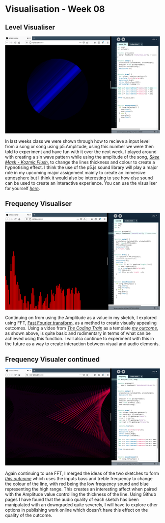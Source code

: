 # Visualisation - Week 08
## Level Visualiser
![sound](waves_screen.png)

In last weeks class we were shown through how to recieve a input level from a song or song using p5.Amplitude, using this number we were then told to experiment and have fun with it over the next week. I played around with creating a sin wave pattern while using the amplitude of the song, [*Skee Mask - Kozmic Flush*](https://www.youtube.com/watch?v=3zf42fwPnag&ab_channel=ILIANTAPE), to change  the lines thickness and colour to create a hypnotising effect. I think the use of the p5.js sound library will play a major role in my upcoming major assignment mainly to create an immersive atmosphere but I think it would also be interesting to see how else sound can be used to create an interactive experience. You can use the visualiser for yourself [*here*](https://fergarundel.github.io/CODE-WORDS/week_08/waves/).

## Frequency Visualiser
![](b2_screen.png)

Continuing on from using the Amplitude as a value in my sketch, I explored using FFT, [Fast Fourier transform](https://en.wikipedia.org/wiki/Fast_Fourier_transform), as a method to create visually appealing outcomes. Using a video from [*The Coding Train*](https://www.youtube.com/watch?v=2O3nm0Nvbi4&t=1s&ab_channel=TheCodingTrain) as a template [*my outcome*](https://fergarundel.github.io/CODE-WORDS/week_08/waves2/), as shown above, is quite basic and rudimentary in terms of what can be achieved using this function. I will also continue to experiment with this in the future as  a way to create interaction between visual and audio elements.

## Frequency Visualer continued 
![](frequency_screen.png)

Again continuing to use FFT, I merged the ideas of the two sketches to form [*this outcome*](https://fergarundel.github.io/CODE-WORDS/week_08/frequency/) which uses the inputs bass and treble frequency to change the colour of the line, with red being the low frequency sound and blue representing the high range. This creates an interesting affect when paired with the Amplitude value controlling the thickness of the line. Using Github pages I have found that the audio quality of each sketch has been manipulated with an downgraded quite severely, I will have to explore other options in publishing work online which doesn't have this effect on the quality of the outcome.
